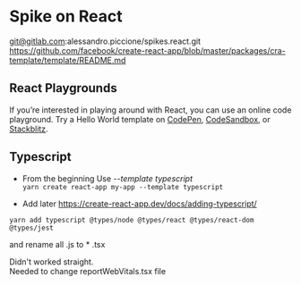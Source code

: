 # Spike on React

git@gitlab.com:alessandro.piccione/spikes.react.git
https://github.com/facebook/create-react-app/blob/master/packages/cra-template/template/README.md


## React Playgrounds

If you’re interested in playing around with React, you can use an online code playground. 
Try a Hello World template on [CodePen](https://reactjs.org/redirect-to-codepen/hello-world),
 [CodeSandbox](https://codesandbox.io/s/new), or [Stackblitz](https://stackblitz.com/fork/react).

## Typescript

- From the beginning 
Use *--template typescript*  
``yarn create react-app my-app --template typescript``

- Add later
https://create-react-app.dev/docs/adding-typescript/
```
yarn add typescript @types/node @types/react @types/react-dom @types/jest
```
and rename all .js to * .tsx  

Didn't worked straight.  
Needed to change reportWebVitals.tsx file